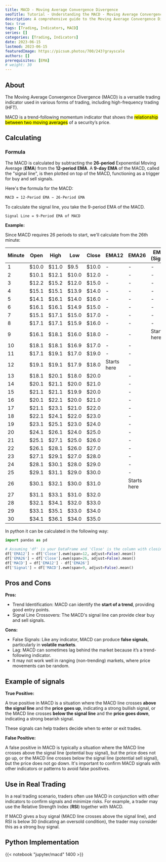 ```yaml
---
title: MACD - Moving Average Convergence Divergence
seoTitle: Tutorial - Understanding the MACD - Moving Average Convergence Divergence
description: A comprehensive guide to the Moving Average Convergence Divergence (MACD) trading indicator.
toc: true
tags: [Trading, Indicators, MACD]
series: []
categories: [Trading, Indicators]
date: 2023-06-15
lastmod: 2023-06-15
featuredImage: https://picsum.photos/700/243?grayscale
authors: []
prerequisites: [EMA]
# weight: 30
---
```



## About

The Moving Average Convergence Divergence (MACD) is a versatile trading indicator used in various forms of trading, including high-frequency trading (HFT).

MACD is a trend-following momentum indicator that shows the <mark>relationship between two moving averages</mark> of a security’s price.

## Calculating

### Formula

The MACD is calculated by subtracting the **26-period** Exponential Moving Average (**EMA**) from the **12-period** **EMA**. A **9-day EMA** of the MACD, called the "signal line", is then plotted on top of the MACD, functioning as a trigger for buy and sell signals.

Here's the <nark>formula</mark> for the MACD:

```sh
MACD = 12-Period EMA − 26-Period EMA
```

To calculate the signal line, you take the 9-period EMA of the MACD.

```sh
Signal Line = 9-Period EMA of MACD
```

**Example:**

Since MACD requires 26 periods to start, we'll calculate from the 26th minute:

| Minute | Open  | High  | Low   | Close | EMA12       | EMA26       | EMA9 (Signal) | MACD        |
| ------ | ----- | ----- | ----- | ----- | ----------- | ----------- | ------------- | ----------- |
| 1      | $10.0 | $11.0 | $9.5  | $10.0 | -           | -           | -             | -           |
| 2      | $10.1 | $12.1 | $10.0 | $12.0 | -           | -           | -             | -           |
| 3      | $12.2 | $15.2 | $12.0 | $15.0 | -           | -           | -             | -           |
| 4      | $15.1 | $15.1 | $13.9 | $14.0 | -           | -           | -             | -           |
| 5      | $14.1 | $16.1 | $14.0 | $16.0 | -           | -           | -             | -           |
| 6      | $16.1 | $16.1 | $14.9 | $15.0 | -           | -           | -             | -           |
| 7      | $15.1 | $17.1 | $15.0 | $17.0 | -           | -           | -             | -           |
| 8      | $17.1 | $17.1 | $15.9 | $16.0 | -           | -           | -             | -           |
| 9      | $16.1 | $18.1 | $16.0 | $18.0 | -           | -           | Starts here   | -           |
| 10     | $18.1 | $18.1 | $16.9 | $17.0 | -           | -           |               | -           |
| 11     | $17.1 | $19.1 | $17.0 | $19.0 | -           | -           |               | -           |
| 12     | $19.1 | $19.1 | $17.9 | $18.0 | Starts here | -           |               | -           |
| 13     | $18.1 | $20.1 | $18.0 | $20.0 |             | -           |               | -           |
| 14     | $20.1 | $21.1 | $20.0 | $21.0 |             | -           |               | -           |
| 15     | $21.1 | $21.1 | $19.9 | $20.0 |             | -           |               | -           |
| 16     | $20.1 | $22.1 | $20.0 | $21.0 |             | -           |               | -           |
| 17     | $21.1 | $23.1 | $21.0 | $22.0 |             | -           |               | -           |
| 18     | $22.1 | $24.1 | $22.0 | $23.0 |             | -           |               | -           |
| 19     | $23.1 | $25.1 | $23.0 | $24.0 |             | -           |               | -           |
| 20     | $24.1 | $26.1 | $24.0 | $25.0 |             | -           |               | -           |
| 21     | $25.1 | $27.1 | $25.0 | $26.0 |             | -           |               | -           |
| 22     | $26.1 | $28.1 | $26.0 | $27.0 |             | -           |               | -           |
| 23     | $27.1 | $29.1 | $27.0 | $28.0 |             | -           |               | -           |
| 24     | $28.1 | $30.1 | $28.0 | $29.0 |             | -           |               | -           |
| 25     | $29.1 | $31.1 | $29.0 | $30.0 |             | -           |               | -           |
| 26     | $30.1 | $32.1 | $30.0 | $31.0 |             | Starts here |               | Starts here |
| 27     | $31.1 | $33.1 | $31.0 | $32.0 |             |             |               |             |
| 28     | $32.1 | $34.1 | $32.0 | $33.0 |             |             |               |             |
| 29     | $33.1 | $35.1 | $33.0 | $34.0 |             |             |               |             |
| 30     | $34.1 | $36.1 | $34.0 | $35.0 |             |             |               |             |

In python it can be calculated in the following way:

```python
import pandas as pd

# Assuming 'df' is your DataFrame and 'Close' is the column with closing prices
df['EMA12'] = df['Close'].ewm(span=12, adjust=False).mean()
df['EMA26'] = df['Close'].ewm(span=26, adjust=False).mean()
df['MACD'] = df['EMA12'] - df['EMA26']
df['Signal'] = df['MACD'].ewm(span=9, adjust=False).mean()
```

## Pros and Cons

**Pros:**

- Trend Identification: MACD can identify the **start of a trend**, providing good entry points.
- Signal Line Crossovers: The MACD's signal line can provide clear buy and sell signals.

**Cons:**

- False Signals: Like any indicator, MACD can produce **false signals**, particularly in **volatile markets**.
- Lag: MACD can sometimes lag behind the market because it’s a trend-following indicator.
- It may not work well in ranging (non-trending) markets, where price movements can be random.

## Example of signals

**True Positive:**

A true positive in MACD is a situation where the MACD line crosses **above the signal line** and the **price goes up**, indicating a strong bullish signal, or the MACD line crosses **below the signal line** and the **price goes down**, indicating a strong bearish signal.

These signals can help traders decide when to enter or exit trades.

**False Positive:**

A false positive in MACD is typically a situation where the MACD line crosses above the signal line (potential buy signal), but the price does not go up, or the MACD line crosses below the signal line (potential sell signal), but the price does not go down. It's important to confirm MACD signals with other indicators or patterns to avoid false positives.

## Use in Real Trading

In a real trading scenario, traders often use MACD in conjunction with other indicators to confirm signals and minimize risks. For example, a trader may use the Relative Strength Index (**RSI**) together with MACD.

If MACD gives a buy signal (MACD line crosses above the signal line), and RSI is below 30 (indicating an oversold condition), the trader may consider this as a strong buy signal.

## Python Implementation

{{< notebook "jupyter/macd" 1400 >}}
